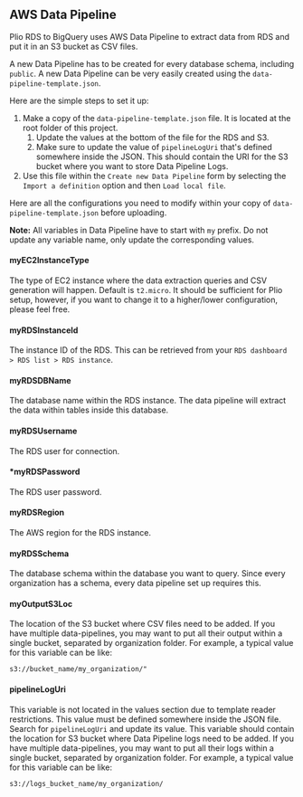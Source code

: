 ## AWS Data Pipeline
Plio RDS to BigQuery uses AWS Data Pipeline to extract data from RDS and put it in an S3 bucket as CSV files.

A new Data Pipeline has to be created for every database schema, including `public`. A new Data Pipeline can be very easily created using the `data-pipeline-template.json`.

Here are the simple steps to set it up:
1. Make a copy of the `data-pipeline-template.json` file. It is located at the root folder of this project.
   1. Update the values at the bottom of the file for the RDS and S3.
   2. Make sure to update the value of `pipelineLogUri` that's defined somewhere inside the JSON. This should contain the URI for the S3 bucket where you want to store Data Pipeline Logs.
2. Use this file within the `Create new Data Pipeline` form by selecting the `Import a definition` option and then `Load local file`.

Here are all the configurations you need to modify within your copy of `data-pipeline-template.json` before uploading.

**Note:** All variables in Data Pipeline have to start with `my` prefix. Do not update any variable name, only update the corresponding values.

#### myEC2InstanceType
The type of EC2 instance where the data extraction queries and CSV generation will happen. Default is `t2.micro`. It should be sufficient for Plio setup, however, if you want to change it to a higher/lower configuration, please feel free.

#### myRDSInstanceId
The instance ID of the RDS. This can be retrieved from your `RDS dashboard > RDS list > RDS instance`.

#### myRDSDBName
The database name within the RDS instance. The data pipeline will extract the data within tables inside this database.

#### myRDSUsername
The RDS user for connection.

#### *myRDSPassword
The RDS user password.

#### myRDSRegion
The AWS region for the RDS instance.

#### myRDSSchema
The database schema within the database you want to query. Since every organization has a schema, every data pipeline set up requires this.

#### myOutputS3Loc
The location of the S3 bucket where CSV files need to be added. If you have multiple data-pipelines, you may want to put all their output within a single bucket, separated by organization folder. For example, a typical value for this variable can be like:
```
s3://bucket_name/my_organization/"
```


#### pipelineLogUri
This variable is not located in the values section due to template reader restrictions. This value must be defined somewhere inside the JSON file. Search for `pipelineLogUri` and update its value.
This variable should contain the location for S3 bucket where Data Pipeline logs need to be added. If you have multiple data-pipelines, you may want to put all their logs within a single bucket, separated by organization folder. For example, a typical value for this variable can be like:
```
s3://logs_bucket_name/my_organization/
```

